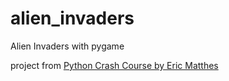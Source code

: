 # alien_invaders
Alien Invaders with pygame

project from [Python Crash Course by Eric Matthes](https://nostarch.com/pythoncrashcourse)
